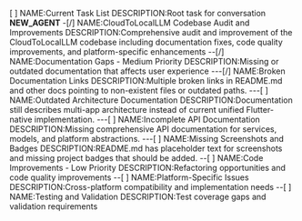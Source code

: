 [ ] NAME:Current Task List DESCRIPTION:Root task for conversation __NEW_AGENT__
-[/] NAME:CloudToLocalLLM Codebase Audit and Improvements DESCRIPTION:Comprehensive audit and improvement of the CloudToLocalLLM codebase including documentation fixes, code quality improvements, and platform-specific enhancements
--[/] NAME:Documentation Gaps - Medium Priority DESCRIPTION:Missing or outdated documentation that affects user experience
---[/] NAME:Broken Documentation Links DESCRIPTION:Multiple broken links in README.md and other docs pointing to non-existent files or outdated paths.
---[ ] NAME:Outdated Architecture Documentation DESCRIPTION:Documentation still describes multi-app architecture instead of current unified Flutter-native implementation.
---[ ] NAME:Incomplete API Documentation DESCRIPTION:Missing comprehensive API documentation for services, models, and platform abstractions.
---[ ] NAME:Missing Screenshots and Badges DESCRIPTION:README.md has placeholder text for screenshots and missing project badges that should be added.
--[ ] NAME:Code Improvements - Low Priority DESCRIPTION:Refactoring opportunities and code quality improvements
--[ ] NAME:Platform-Specific Issues DESCRIPTION:Cross-platform compatibility and implementation needs
--[ ] NAME:Testing and Validation DESCRIPTION:Test coverage gaps and validation requirements